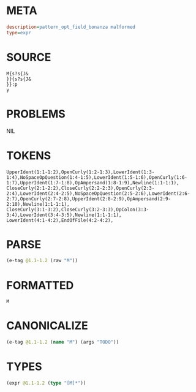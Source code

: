 # META
~~~ini
description=pattern_opt_field_bonanza malformed
type=expr
~~~
# SOURCE
~~~roc
M{s?s{J&
}}{s?s{J&
}}:p
y
~~~
# PROBLEMS
NIL
# TOKENS
~~~zig
UpperIdent(1:1-1:2),OpenCurly(1:2-1:3),LowerIdent(1:3-1:4),NoSpaceOpQuestion(1:4-1:5),LowerIdent(1:5-1:6),OpenCurly(1:6-1:7),UpperIdent(1:7-1:8),OpAmpersand(1:8-1:9),Newline(1:1-1:1),
CloseCurly(2:1-2:2),CloseCurly(2:2-2:3),OpenCurly(2:3-2:4),LowerIdent(2:4-2:5),NoSpaceOpQuestion(2:5-2:6),LowerIdent(2:6-2:7),OpenCurly(2:7-2:8),UpperIdent(2:8-2:9),OpAmpersand(2:9-2:10),Newline(1:1-1:1),
CloseCurly(3:1-3:2),CloseCurly(3:2-3:3),OpColon(3:3-3:4),LowerIdent(3:4-3:5),Newline(1:1-1:1),
LowerIdent(4:1-4:2),EndOfFile(4:2-4:2),
~~~
# PARSE
~~~clojure
(e-tag @1.1-1.2 (raw "M"))
~~~
# FORMATTED
~~~roc
M
~~~
# CANONICALIZE
~~~clojure
(e-tag @1.1-1.2 (name "M") (args "TODO"))
~~~
# TYPES
~~~clojure
(expr @1.1-1.2 (type "[M]*"))
~~~
